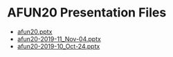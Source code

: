 <!--
This is a machine generated file, and should not be edited, as it will be overwritten with future updates.
-->

# AFUN20 Presentation Files

- [afun20.pptx](https://globaleventcdn.blob.core.windows.net/assets/afun/afun20/afun20.pptx)
- [afun20-2019-11_Nov-04.pptx](https://globaleventcdn.blob.core.windows.net/assets/afun/afun20/afun20-2019-11_Nov-04.pptx)
- [afun20-2019-10_Oct-24.pptx](https://globaleventcdn.blob.core.windows.net/assets/afun/afun20/afun20-2019-10_Oct-24.pptx)



